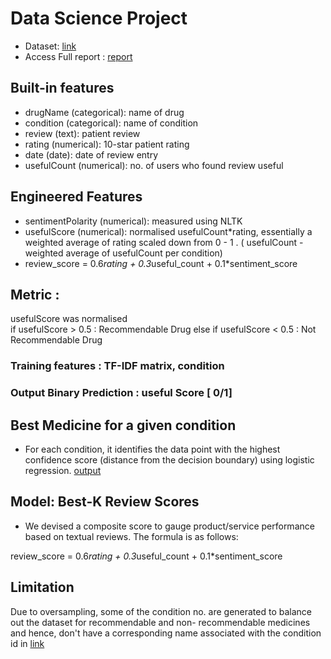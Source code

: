# Data Science Project

- Dataset: [link](https://archive.ics.uci.edu/dataset/462/drug+review+dataset+drugs+com)  
- Access Full report : [report](https://github.com/AdityaGirdhar/cse558-data-science/blob/main/DSc%20Final%20Presentation.pdf)
## Built-in features
- drugName (categorical): name of drug
- condition (categorical): name of condition
- review (text): patient review
- rating (numerical): 10-star patient rating
- date (date): date of review entry
- usefulCount (numerical): no. of users who found review useful

## Engineered Features
- sentimentPolarity (numerical): measured using NLTK
- usefulScore (numerical): normalised usefulCount*rating, essentially a weighted average of rating scaled down from 0 - 1 . ( usefulCount - weighted average of usefulCount per condition)
- review_score = 0.6*rating + 0.3*useful_count + 0.1*sentiment_score
## Metric : 
usefulScore was normalised  
if usefulScore  > 0.5 :  Recommendable Drug 
else if usefulScore  < 0.5 :  Not Recommendable Drug

### Training features : TF-IDF matrix, condition
### Output Binary Prediction : useful Score [ 0/1]


## Best Medicine for a given condition
- For each condition, it identifies the data point with the highest confidence score (distance from the decision boundary) using logistic regression.  [output](output.txt)

## Model: Best-K Review Scores

- We devised a composite score to gauge product/service performance based on textual reviews. The formula is as follows:

 review_score = 0.6*rating + 0.3*useful_count + 0.1*sentiment_score
## Limitation

Due to oversampling, some of the condition no. are generated to balance out the dataset for recommendable and non- recommendable medicines and hence, don't have a corresponding name associated with the condition id in [link](output.txt)
